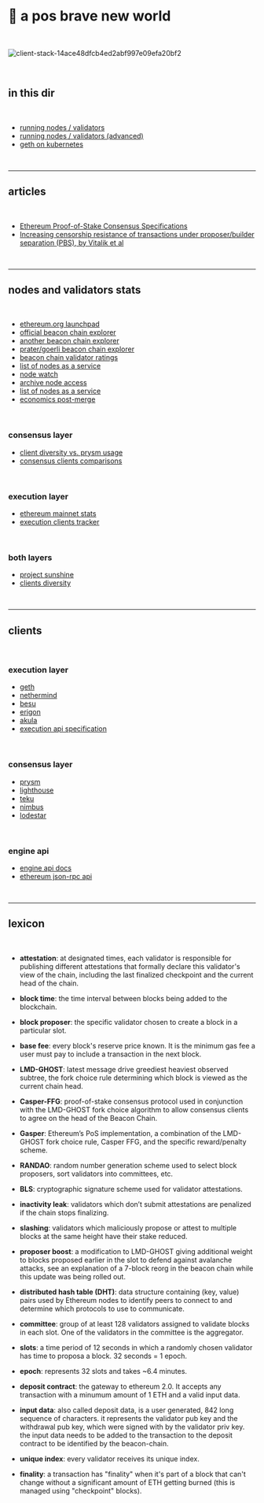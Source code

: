 # 🍄 a pos brave new world

<br>

![client-stack-14ace48dfcb4ed2abf997e09efa20bf2](https://user-images.githubusercontent.com/1130416/192988516-29767997-8001-42af-82f1-ce09f41270d7.png)


<br>

## in this dir

<br>

* [running nodes / validators](https://github.com/bt3gl-labs/1337_mev_toolkit/blob/main/nodes/running-a-node.md)
* [running nodes / validators (advanced)](https://github.com/bt3gl-labs/1337_mev_toolkit/blob/main/nodes/running-a-node-advanced.md)
* [geth on kubernetes](geth_and_k8s)


<br>

----

## articles

<br>

* [Ethereum Proof-of-Stake Consensus Specifications](https://github.com/ethereum/consensus-specs/tree/dev/specs)
* [Increasing censorship resistance of transactions under proposer/builder separation (PBS), by Vitalik et al](https://notes.ethereum.org/@vbuterin/pbs_censorship_resistance)


<br>

---

## nodes and validators stats

<br>

* [ethereum.org launchpad](https://launchpad.ethereum.org/en/)
* [official beacon chain explorer](https://beaconscan.com/)
* [another beacon chain explorer](https://beaconcha.in/)
* [prater/goerli beacon chain explorer](https://prater.beaconcha.in/)
* [beacon chain validator ratings](https://www.rated.network/)
* [list of nodes as a service](https://ethereumnodes.com/)
* [node watch](https://www.nodewatch.io/)
* [archive node access](https://archivenode.io/)
* [list of nodes as a service](https://ethereum.org/en/developers/docs/nodes-and-clients/nodes-as-a-service/)
* [economics post-merge](https://docs.google.com/spreadsheets/d/15tmPOvOgi3wKxJw7KQJKoUe-uonbYR6HF7u83LR5Mj4/edit#gid=1018097491)


<br>

### consensus layer

* [client diversity vs. prysm usage](https://pools.invis.cloud/)
* [consensus clients comparisons](https://www.slashed.info/)

<br>

### execution layer

* [ethereum mainnet stats](https://ethernodes.org/)
* [execution clients tracker](https://etherscan.io/nodetracker)

<br>

### both layers

* [project sunshine](https://ethsunshine.com/)
* [clients diversity](https://clientdiversity.org/)

<br>

----

## clients

<br>

### execution layer

* [geth](https://geth.ethereum.org/)
* [nethermind](https://nethermind.io/)
* [besu](https://besu.hyperledger.org/en/stable/)
* [erigon](https://github.com/ledgerwatch/erigon)
* [akula](https://akula.app/)
* [execution api specification](https://github.com/ethereum/execution-apis)

<br>

### consensus layer

* [prysm](https://github.com/prysmaticlabs/prysm)
* [lighthouse](https://github.com/sigp/lighthouse)
* [teku](https://github.com/ConsenSys/teku)
* [nimbus](https://nimbus.team/)
* [lodestar](https://lodestar.chainsafe.io/)


<br>

### engine api

* [engine api docs](https://github.com/ethereum/execution-apis/blob/main/src/engine/specification.md)
* [ethereum json-rpc api](https://ethereum.org/en/developers/docs/apis/json-rpc/)

<br>

---


## lexicon

<br>

* **attestation**: at designated times, each validator is responsible for publishing different attestations that formally declare this validator's view of the chain, including the last finalized checkpoint and the current head of the chain.

* **block time**: the time interval between blocks being added to the blockchain.

* **block proposer**: the specific validator chosen to create a block in a particular slot.

* **base fee**: every block's reserve price known. It is the minimum gas fee a user must pay to include a transaction in the next block.

* **LMD-GHOST**: latest message drive greediest heaviest observed subtree, the fork choice rule determining which block is viewed as the current chain head.

* **Casper-FFG**: proof-of-stake consensus protocol used in conjunction with the LMD-GHOST fork choice algorithm to allow consensus clients to agree on the head of the Beacon Chain.

* **Gasper**: Ethereum’s PoS implementation, a combination of the LMD-GHOST fork choice rule, Casper FFG, and the specific reward/penalty scheme.

* **RANDAO**: random number generation scheme used to select block proposers, sort validators into committees, etc.

* **BLS**: cryptographic signature scheme used for validator attestations.

* **inactivity leak**: validators which don’t submit attestations are penalized if the chain stops finalizing.

* **slashing**: validators which maliciously propose or attest to multiple blocks at the same height have their stake reduced.

* **proposer boost**: a modification to LMD-GHOST giving additional weight to blocks proposed earlier in the slot to defend against avalanche attacks, see an explanation of a 7-block reorg in the beacon chain while this update was being rolled out.

* **distributed hash table (DHT)**: data structure containing (key, value) pairs used by Ethereum nodes to identify peers to connect to and determine which protocols to use to communicate.

* **committee**: group of at least 128 validators assigned to validate blocks in each slot. One of the validators in the committee is the aggregator.

* **slots**: a time period of 12 seconds in which a randomly chosen validator has time to proposa a block. 32 seconds = 1 epoch.

* **epoch**: represents 32 slots and takes ~6.4 minutes.

* **deposit contract**: the gateway to ethereum 2.0. It accepts any transaction with a minumum amount of 1 ETH and a valid input data.

* **input data**: also called deposit data, is a user generated, 842 long sequence of characters. it represents the validator pub key and the withdrawal pub key, which were signed with by the validator priv key. the input data needs to be added to the transaction to the deposit contract to be identified by the beacon-chain.

* **unique index**: every validator receives its unique index.

* **finality**: a transaction has "finality" when it's part of a block that can't change without a significant amount of ETH getting burned (this is managed using "checkpoint" blocks).

